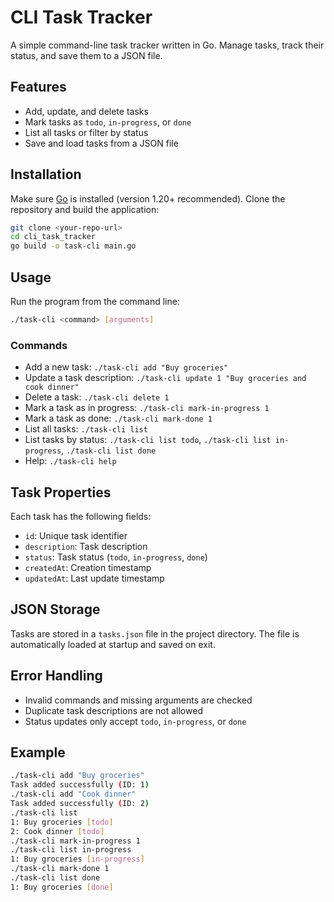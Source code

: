 # CLI Task Tracker

A simple command-line task tracker written in Go. Manage tasks, track their status, and save them to a JSON file.

## Features

- Add, update, and delete tasks
- Mark tasks as `todo`, `in-progress`, or `done`
- List all tasks or filter by status
- Save and load tasks from a JSON file

## Installation

Make sure [Go](https://golang.org/) is installed (version 1.20+ recommended). Clone the repository and build the application:

```bash
git clone <your-repo-url>
cd cli_task_tracker
go build -o task-cli main.go
````

## Usage

Run the program from the command line:

```bash
./task-cli <command> [arguments]
```

### Commands

* Add a new task: `./task-cli add "Buy groceries"`
* Update a task description: `./task-cli update 1 "Buy groceries and cook dinner"`
* Delete a task: `./task-cli delete 1`
* Mark a task as in progress: `./task-cli mark-in-progress 1`
* Mark a task as done: `./task-cli mark-done 1`
* List all tasks: `./task-cli list`
* List tasks by status: `./task-cli list todo`, `./task-cli list in-progress`, `./task-cli list done`
* Help: `./task-cli help`

## Task Properties

Each task has the following fields:

* `id`: Unique task identifier
* `description`: Task description
* `status`: Task status (`todo`, `in-progress`, `done`)
* `createdAt`: Creation timestamp
* `updatedAt`: Last update timestamp

## JSON Storage

Tasks are stored in a `tasks.json` file in the project directory. The file is automatically loaded at startup and saved on exit.

## Error Handling

* Invalid commands and missing arguments are checked
* Duplicate task descriptions are not allowed
* Status updates only accept `todo`, `in-progress`, or `done`

## Example

```bash
./task-cli add "Buy groceries"
Task added successfully (ID: 1)
./task-cli add "Cook dinner"
Task added successfully (ID: 2)
./task-cli list
1: Buy groceries [todo]
2: Cook dinner [todo]
./task-cli mark-in-progress 1
./task-cli list in-progress
1: Buy groceries [in-progress]
./task-cli mark-done 1
./task-cli list done
1: Buy groceries [done]
```

